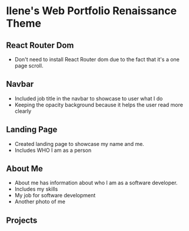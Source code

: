 # Ilene's Web Portfolio Renaissance Theme 

## React Router Dom
- Don't need to install React Router dom due to the fact that it's a one page scroll. 

## Navbar
- Included job title in the navbar to showcase to user what I do
- Keeping the opacity background because it helps the user read more clearly

## Landing Page
- Created landing page to showcase my name and me.
- Includes WHO I am as a person

## About Me
- About me has information about who I am as a software developer. 
- Includes my skills
- My job for software development
- Another photo of me

## Projects